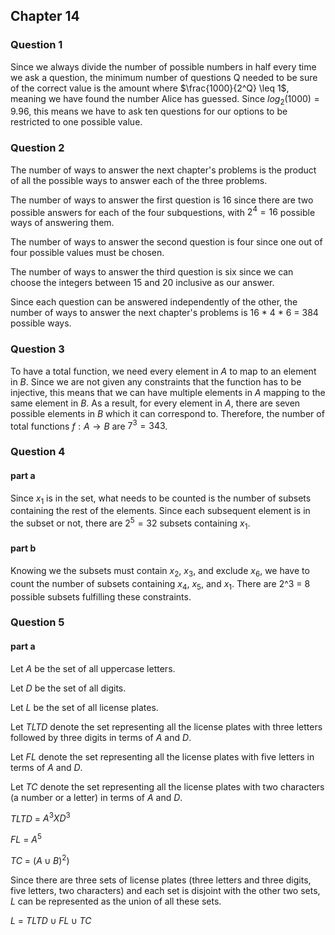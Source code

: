  ## Chapter 14
 
### Question 1
Since we always divide the number of possible numbers in half every time we ask 
a question, the minimum number of questions Q needed to be sure of the correct 
value is the amount where $\frac{1000}{2^Q} \leq 1$, meaning we have found the number Alice has guessed.
Since $log_2(1000) = 9.96$, this means we have to ask ten questions for our options to be restricted to one 
possible value.

### Question 2
The number of ways to answer the next chapter's problems is the product of all the possible 
ways to answer each of the three problems.

The number of ways to answer the first question is 16 since there are two possible answers for each of the four subquestions, with 
$2^4 = 16$ possible ways of answering them.

The number of ways to answer the second question is four since one out of four possible values must be chosen.

The number of ways to answer the third question is six since we can choose the integers between 15 and 20 inclusive as our answer.

Since each question can be answered independently of the other, the number of ways to 
answer the next chapter's problems is 16 * 4 * 6 = 384 possible ways.

### Question 3
To have a total function, we need every element in $A$ to map to an element in $B$. Since we are not given 
any constraints that the function has to be injective, this means that we can have multiple elements in $A$ mapping to the same element in $B$.
As a result, for every element in $A$, there are seven possible elements in $B$ which it can correspond to. Therefore, the number of total functions 
$f: A \rightarrow B$ are $7^3 = 343$.

### Question 4

#### part a
Since $x_1$ is in the set, what needs to be counted is the number of subsets containing the rest of the elements.
Since each subsequent element is in the subset or not, there are $2^5 = 32$ subsets containing $x_1$.

#### part b
Knowing we the subsets must contain $x_2$, $x_3$, and exclude $x_6$, we have to count the number of subsets
containing $x_4$, $x_5$, and $x_1$. There are 2^3 = 8 possible subsets fulfilling these constraints.

### Question 5

#### part a
Let $A$ be the set of all uppercase letters.

Let $D$ be the set of all digits.

Let $L$ be the set of all license plates.

Let $TLTD$ denote the set representing all the license plates with three letters followed by three digits in terms of $A$ and $D$.

Let $FL$ denote the set representing all the license plates with five letters in terms of $A$ and $D$.

Let $TC$ denote the set representing all the license plates with two characters (a number or a letter) in terms of $A$ and $D$.

$TLTD$ = $A^3 X D^3$

$FL$ = $A^5$

$TC$ = $(A \cup B)^2)$

Since there are three sets of license plates (three letters and three digits, five letters, two characters) and each set is disjoint with the other two sets, $L$ can be represented as the union of all these sets.

$L$ = $TLTD \cup FL \cup TC$


